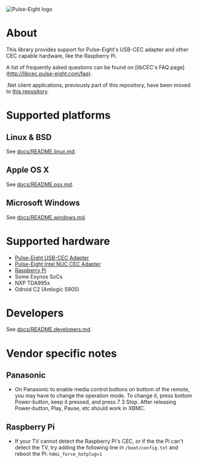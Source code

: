 ![Pulse-Eight logo](https://pulseeight.files.wordpress.com/2016/02/pulse-eight-logo-white-on-green.png?w=200)

# About
This library provides support for Pulse-Eight's USB-CEC adapter and other CEC capable hardware, like the Raspberry Pi.

A list of frequently asked questions can be found on [libCEC's FAQ page] (http://libcec.pulse-eight.com/faq).

.Net client applications, previously part of this repository, have been moved to [this repository](https://github.com/Pulse-Eight/cec-dotnet).

# Supported platforms

## Linux & BSD
See [docs/README.linux.md](docs/README.linux.md).

## Apple OS X
See [docs/README.osx.md](docs/README.osx.md).

## Microsoft Windows
See [docs/README.windows.md](docs/README.windows.md).

# Supported hardware
* [Pulse-Eight USB-CEC Adapter](https://www.pulse-eight.com/p/104/usb-hdmi-cec-adapter)
* [Pulse-Eight Intel NUC CEC Adapter](https://www.pulse-eight.com/p/154/intel-nuc-hdmi-cec-adapter)
* [Raspberry Pi](https://www.raspberrypi.org/)
* Some Exynos SoCs
* NXP TDA995x
* Odroid C2 (Amlogic S905)

# Developers
See [docs/README.developers.md](docs/README.developers.md).

# Vendor specific notes

## Panasonic
* On Panasonic to enable media control buttons on bottom of the remote, you may have to change the operation mode. To change it, press bottom Power-button, keep it pressed, and press 7 3 Stop. After releasing Power-button, Play, Pause, etc should work in XBMC.

## Raspberry Pi
* If your TV cannot detect the Raspberry Pi's CEC, or if the the Pi can't detect the TV, try adding the following line in `/boot/config.txt` and reboot the Pi: `hdmi_force_hotplug=1`
